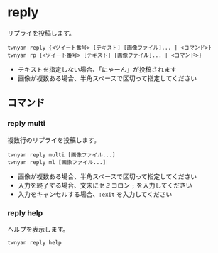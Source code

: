 # reply

リプライを投稿します。

```
twnyan reply {<ツイート番号> [テキスト] [画像ファイル]... | <コマンド>}
twnyan rp {<ツイート番号> [テキスト] [画像ファイル]... | <コマンド>}
```

- テキストを指定しない場合、「にゃーん」が投稿されます
- 画像が複数ある場合、半角スペースで区切って指定してください

## コマンド

### reply multi

複数行のリプライを投稿します。

```
twnyan reply multi [画像ファイル...]
twnyan reply ml [画像ファイル...]
```

- 画像が複数ある場合、半角スペースで区切って指定してください
- 入力を終了する場合、文末にセミコロン `;` を入力してください
- 入力をキャンセルする場合、`:exit` を入力してください

### reply help

ヘルプを表示します。

```
twnyan reply help
```
